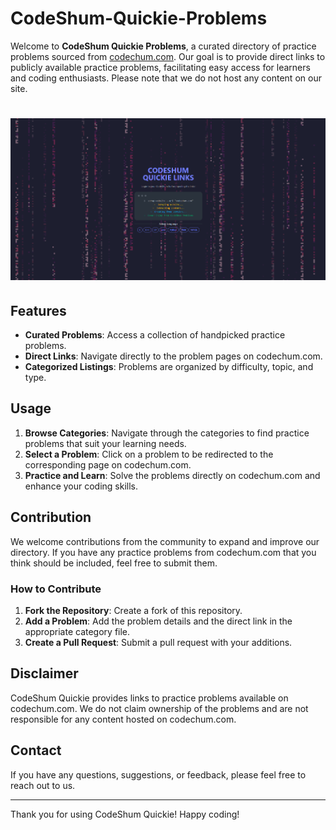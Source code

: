 # CodeShum-Quickie-Problems



Welcome to **CodeShum Quickie Problems**, a curated directory of practice problems sourced from [codechum.com](https://codechum.com). Our goal is to provide direct links to publicly available practice problems, facilitating easy access for learners and coding enthusiasts. Please note that we do not host any content on our site.

<h1 align="center">
  <a href="https://codeshum.kintoyyy.tech/">
    <img src="assets/img/screenshot-1.png">
  </a>
</h1>

## Features

- **Curated Problems**: Access a collection of handpicked practice problems.
- **Direct Links**: Navigate directly to the problem pages on codechum.com.
- **Categorized Listings**: Problems are organized by difficulty, topic, and type.

## Usage

1. **Browse Categories**: Navigate through the categories to find practice problems that suit your learning needs.
2. **Select a Problem**: Click on a problem to be redirected to the corresponding page on codechum.com.
3. **Practice and Learn**: Solve the problems directly on codechum.com and enhance your coding skills.

## Contribution

We welcome contributions from the community to expand and improve our directory. If you have any practice problems from codechum.com that you think should be included, feel free to submit them.

### How to Contribute

1. **Fork the Repository**: Create a fork of this repository.
2. **Add a Problem**: Add the problem details and the direct link in the appropriate category file.
3. **Create a Pull Request**: Submit a pull request with your additions.

## Disclaimer

CodeShum Quickie provides links to practice problems available on codechum.com. We do not claim ownership of the problems and are not responsible for any content hosted on codechum.com.

## Contact

If you have any questions, suggestions, or feedback, please feel free to reach out to us.

---

Thank you for using CodeShum Quickie! Happy coding!

